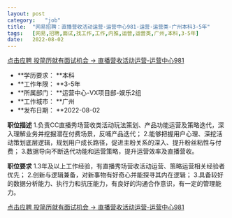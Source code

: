 ```yaml
---
layout:	post
category:	"job"
title:	"网易招聘：直播营收活动运营-运营中心981-运营-运营类-广州本科3-5年"
tags:	[网易,招聘,面试,找工作,工作,内推,运营,运营类,广州,本科,3-5年]
date:	2022-08-02
---
```


[点击应聘 投简历就有面试机会 -> 直播营收活动运营-运营中心981](http://mobile.bole.netease.com/bole/boleDetail?id=39044&employeeId=346f03c3cda5f04c&key=all)



- **学历要求： **本科
- **工作年限： **3-5年
- **所属部门： **运营中心-VX项目部-娱乐2组
- **工作城市： **广州
- **发布日期： **2022-08-02



**职位描述**
1.负责CC直播秀场营收类活动玩法策划、产品功能运营及策略迭代，深入理解业务并挖掘潜在付费场景，反哺产品迭代；
2.能够把握用户心理、深挖活动策划底层逻辑，规划用户成长路径，促进主粉关系的深入、提升粉丝粘性与付费；
3.数据导向不断迭代功能和运营策略，提升运营效率及直播营收。



**职位要求**
1.3年及以上工作经验，有直播秀场营收活动运营、策略运营相关经验者优先；
2.创新与逻辑兼备，对新事物有好奇心并能探寻其内在逻辑；
3.具备较好的数据分析能力、执行力和抗压能力，有良好的沟通合作意识，有一定的管理能力。



[点击应聘 投简历就有面试机会 -> 直播营收活动运营-运营中心981](http://mobile.bole.netease.com/bole/boleDetail?id=39044&employeeId=346f03c3cda5f04c&key=all)